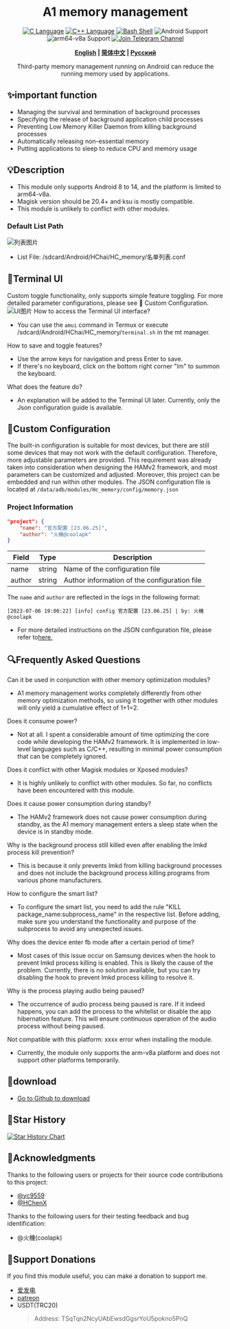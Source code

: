 <div align="center">
<h1>A1 memory management</h1>
<a href="http://cppmicroservices.org/"><img alt="C Language" src="https://img.shields.io/badge/-C-black?logo=c&style=flat-square&logoColor=ffffff"></a>
<a href="http://cppmicroservices.org/"><img alt="C++ Language" src="https://img.shields.io/badge/-C++-808080?logo=c%2B%2B&style=flat-square&logoColor=ffffff"></a>
<a href="https://www.python.org/"><img alt="Bash Shell" src="https://img.shields.io/badge/-Bash-ae9a5a?style=flat-square&logo=shell&logoColor=ffffff"></a>
<img alt="Android Support" src="https://img.shields.io/badge/Android%208~14-Support-green">
<img alt="arm64-v8a Support" src="https://img.shields.io/badge/arm64--v8a-Support-green">
<a href="https://t.me/HCha1234"><img alt="Join Telegram Channel" src="https://img.shields.io/badge/Join%20group-Telegram-brightgreen.svg?logo=telegram"></a>
<p><b><a href="README.md">English</a> | <a href="README-zh.md">简体中文</a> | <a href="README-ru.md">Русский</a></b></p>
<p>Third-party memory management running on Android can reduce the running memory used by applications.</p>
</div>

## ✨important function
- Managing the survival and termination of background processes
- Specifying the release of background application child processes
- Preventing Low Memory Killer Daemon from killing background processes
- Automatically releasing non-essential memory
- Putting applications to sleep to reduce CPU and memory usage

## 💡Description
- This module only supports Android 8 to 14, and the platform is limited to arm64-v8a.
- Magisk version should be 20.4+ and ksu is mostly compatible.
- This module is unlikely to conflict with other modules.

### Default List Path
![列表图片](image/list.jpg)
- List File: /sdcard/Android/HChai/HC_memory/名单列表.conf

## 📱Terminal UI
Custom toggle functionality, only supports simple feature toggling. For more detailed parameter configurations, please see 📝 Custom Configuration.
![UI图片](image/ui_us.jpg)
How to access the Terminal UI interface?
- You can use the `amui` command in Termux or execute /sdcard/Android/HChai/HC_memory/`terminal.sh` in the mt manager.

How to save and toggle features?
- Use the arrow keys for navigation and press Enter to save.
- If there's no keyboard, click on the bottom right corner "lm" to summon the keyboard.

What does the feature do?
- An explanation will be added to the Terminal UI later. Currently, only the Json configuration guide is available.

## 📝Custom Configuration
The built-in configuration is suitable for most devices, but there are still some devices that may not work with the default configuration. Therefore, more adjustable parameters are provided. This requirement was already taken into consideration when designing the HAMv2 framework, and most parameters can be customized and adjusted. Moreover, this project can be embedded and run within other modules. The JSON configuration file is located at `/data/adb/modules/Hc_memory/config/memory.json`

### Project Information
```json
"project": {
    "name": "官方配置 [23.06.25]",
    "author": "火機@coolapk"
}
```

| Field  | Type   | Description                                  |
| ------ | ------ | -------------------------------------------- |
| name   | string | Name of the configuration file               |
| author | string | Author information of the configuration file |

The `name` and `author` are reflected in the logs in the following format:
```
[2023-07-06 19:00:22] [info] config 官方配置 [23.06.25] | by: 火機@coolapk
```

- For more detailed instructions on the JSON configuration file, please refer to[here.](config/JSON-CONFIG.md)

## 🔍Frequently Asked Questions

Can it be used in conjunction with other memory optimization modules?
- A1 memory management works completely differently from other memory optimization methods, so using it together with other modules will only yield a cumulative effect of 1+1=2.

Does it consume power?
- Not at all. I spent a considerable amount of time optimizing the core code while developing the HAMv2 framework. It is implemented in low-level languages such as C/C++, resulting in minimal power consumption that can be completely ignored.

Does it conflict with other Magisk modules or Xposed modules?
- It is highly unlikely to conflict with other modules. So far, no conflicts have been encountered with this module.

Does it cause power consumption during standby?
- The HAMv2 framework does not cause power consumption during standby, as the A1 memory management enters a sleep state when the device is in standby mode.

Why is the background process still killed even after enabling the lmkd process kill prevention?
- This is because it only prevents lmkd from killing background processes and does not include the background process killing programs from various phone manufacturers.

How to configure the smart list?
- To configure the smart list, you need to add the rule "KILL package_name:subprocess_name" in the respective list. Before adding, make sure you understand the functionality and purpose of the subprocess to avoid any unexpected issues.

Why does the device enter fb mode after a certain period of time?
- Most cases of this issue occur on Samsung devices when the hook to prevent lmkd process killing is enabled. This is likely the cause of the problem. Currently, there is no solution available, but you can try disabling the hook to prevent lmkd process killing to resolve it.

Why is the process playing audio being paused?
- The occurrence of audio process being paused is rare. If it indeed happens, you can add the process to the whitelist or disable the app hibernation feature. This will ensure continuous operation of the audio process without being paused.

Not compatible with this platform: xxxx error when installing the module.
- Currently, the module only supports the arm-v8a platform and does not support other platforms temporarily.

## 🚀download
- [Go to Github to download](https://github.com/OneB1ank/A1Memory/releases)

## 🌟Star History

<a href="https://star-history.com/#OneB1ank/A1Memory&Timeline">
  <picture>
    <source media="(prefers-color-scheme: dark)" srcset="https://api.star-history.com/svg?repos=OneB1ank/A1Memory&type=Timeline&theme=dark" />
    <source media="(prefers-color-scheme: light)" srcset="https://api.star-history.com/svg?repos=OneB1ank/A1Memory&type=Timeline" />
    <img alt="Star History Chart" src="https://api.star-history.com/svg?repos=OneB1ank/A1Memory&type=Timeline" />
  </picture>
</a>

## 🙏Acknowledgments

Thanks to the following users or projects for their source code contributions to this project:  
- [@yc9559](https://github.com/yc9559)
- [@HChenX](https://github.com/HChenX)

Thanks to the following users for their testing feedback and bug identification:
- @火機(coolapk)

## 🎉Support Donations
If you find this module useful, you can make a donation to support me.
- [爱发电](https://afdian.net/a/HCha1)
- [patreon](https://patreon.com/A1memory)
- USDT(TRC20)
  > Address: TSqTqn2NcyUAbEwsdGgsrYoU5pokno5PnQ
